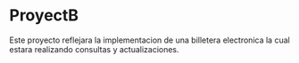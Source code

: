 # ProyectB
Este proyecto reflejara la implementacion de una billetera electronica la cual estara realizando consultas y actualizaciones.
